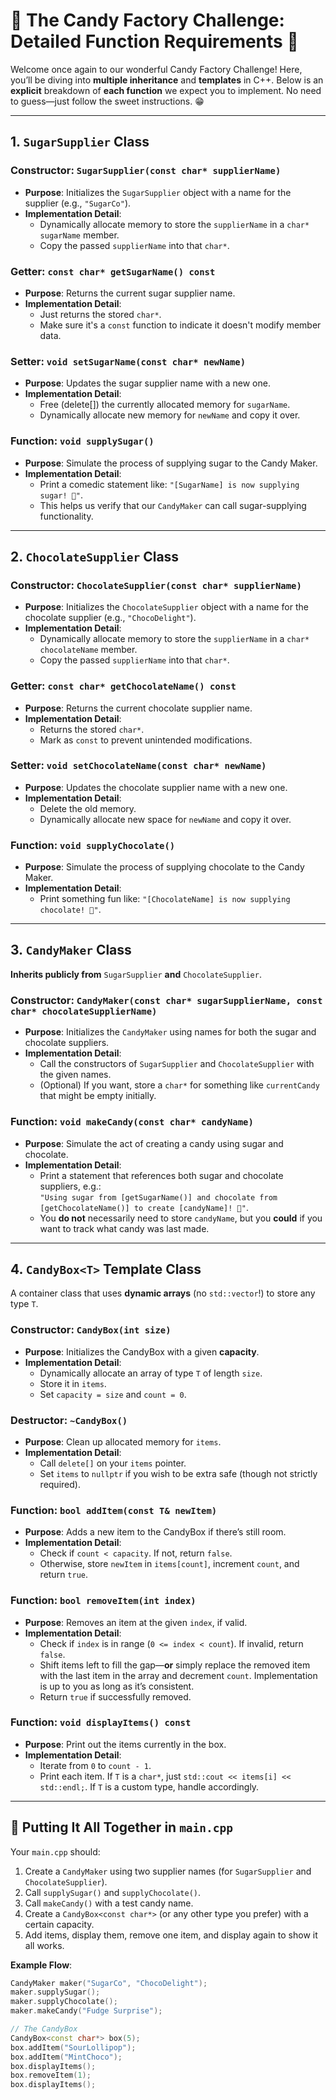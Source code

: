 # 🍬 The Candy Factory Challenge: Detailed Function Requirements 🍬

Welcome once again to our wonderful Candy Factory Challenge! Here, you’ll be diving into **multiple inheritance** and **templates** in C++. Below is an **explicit** breakdown of **each function** we expect you to implement. No need to guess—just follow the sweet instructions. 😁

---

## 1. `SugarSupplier` Class

### **Constructor: `SugarSupplier(const char* supplierName)`**
- **Purpose**: Initializes the `SugarSupplier` object with a name for the supplier (e.g., `"SugarCo"`).
- **Implementation Detail**:  
  - Dynamically allocate memory to store the `supplierName` in a `char* sugarName` member.  
  - Copy the passed `supplierName` into that `char*`.

### **Getter: `const char* getSugarName() const`**
- **Purpose**: Returns the current sugar supplier name.
- **Implementation Detail**:  
  - Just returns the stored `char*`.  
  - Make sure it's a `const` function to indicate it doesn't modify member data.

### **Setter: `void setSugarName(const char* newName)`**
- **Purpose**: Updates the sugar supplier name with a new one.
- **Implementation Detail**:  
  - Free (delete[]) the currently allocated memory for `sugarName`.  
  - Dynamically allocate new memory for `newName` and copy it over.

### **Function: `void supplySugar()`**
- **Purpose**: Simulate the process of supplying sugar to the Candy Maker.
- **Implementation Detail**:  
  - Print a comedic statement like: `"[SugarName] is now supplying sugar! 🍬"`.  
  - This helps us verify that our `CandyMaker` can call sugar-supplying functionality.

---

## 2. `ChocolateSupplier` Class

### **Constructor: `ChocolateSupplier(const char* supplierName)`**
- **Purpose**: Initializes the `ChocolateSupplier` object with a name for the chocolate supplier (e.g., `"ChocoDelight"`).
- **Implementation Detail**:  
  - Dynamically allocate memory to store the `supplierName` in a `char* chocolateName` member.  
  - Copy the passed `supplierName` into that `char*`.

### **Getter: `const char* getChocolateName() const`**
- **Purpose**: Returns the current chocolate supplier name.
- **Implementation Detail**:  
  - Returns the stored `char*`.  
  - Mark as `const` to prevent unintended modifications.

### **Setter: `void setChocolateName(const char* newName)`**
- **Purpose**: Updates the chocolate supplier name with a new one.
- **Implementation Detail**:  
  - Delete the old memory.  
  - Dynamically allocate new space for `newName` and copy it over.

### **Function: `void supplyChocolate()`**
- **Purpose**: Simulate the process of supplying chocolate to the Candy Maker.
- **Implementation Detail**:  
  - Print something fun like: `"[ChocolateName] is now supplying chocolate! 🍫"`.

---

## 3. `CandyMaker` Class

**Inherits publicly from** `SugarSupplier` **and** `ChocolateSupplier`.

### **Constructor: `CandyMaker(const char* sugarSupplierName, const char* chocolateSupplierName)`**
- **Purpose**: Initializes the `CandyMaker` using names for both the sugar and chocolate suppliers.
- **Implementation Detail**:  
  - Call the constructors of `SugarSupplier` and `ChocolateSupplier` with the given names.  
  - (Optional) If you want, store a `char*` for something like `currentCandy` that might be empty initially.  

### **Function: `void makeCandy(const char* candyName)`**
- **Purpose**: Simulate the act of creating a candy using sugar and chocolate.
- **Implementation Detail**:  
  - Print a statement that references both sugar and chocolate suppliers, e.g.:  
    `"Using sugar from [getSugarName()] and chocolate from [getChocolateName()] to create [candyName]! 🍭"`.  
  - You **do not** necessarily need to store `candyName`, but you **could** if you want to track what candy was last made.

---

## 4. `CandyBox<T>` Template Class

A container class that uses **dynamic arrays** (no `std::vector`!) to store any type `T`.

### **Constructor: `CandyBox(int size)`**
- **Purpose**: Initializes the CandyBox with a given **capacity**.
- **Implementation Detail**:  
  - Dynamically allocate an array of type `T` of length `size`.  
  - Store it in `items`.  
  - Set `capacity = size` and `count = 0`.

### **Destructor: `~CandyBox()`**
- **Purpose**: Clean up allocated memory for `items`.
- **Implementation Detail**:  
  - Call `delete[]` on your `items` pointer.  
  - Set `items` to `nullptr` if you wish to be extra safe (though not strictly required).

### **Function: `bool addItem(const T& newItem)`**
- **Purpose**: Adds a new item to the CandyBox if there’s still room.
- **Implementation Detail**:  
  - Check if `count < capacity`. If not, return `false`.  
  - Otherwise, store `newItem` in `items[count]`, increment `count`, and return `true`.

### **Function: `bool removeItem(int index)`**
- **Purpose**: Removes an item at the given `index`, if valid.
- **Implementation Detail**:  
  - Check if `index` is in range (`0 <= index < count`). If invalid, return `false`.  
  - Shift items left to fill the gap—**or** simply replace the removed item with the last item in the array and decrement `count`. Implementation is up to you as long as it’s consistent.  
  - Return `true` if successfully removed.

### **Function: `void displayItems() const`**
- **Purpose**: Print out the items currently in the box.
- **Implementation Detail**:  
  - Iterate from `0` to `count - 1`.  
  - Print each item. If `T` is a `char*`, just `std::cout << items[i] << std::endl;`. If `T` is a custom type, handle accordingly.

---

## 🍭 Putting It All Together in `main.cpp`

Your `main.cpp` should:
1. Create a `CandyMaker` using two supplier names (for `SugarSupplier` and `ChocolateSupplier`).  
2. Call `supplySugar()` and `supplyChocolate()`.  
3. Call `makeCandy()` with a test candy name.  
4. Create a `CandyBox<const char*>` (or any other type you prefer) with a certain capacity.  
5. Add items, display them, remove one item, and display again to show it all works.

**Example Flow**:
```cpp
CandyMaker maker("SugarCo", "ChocoDelight");
maker.supplySugar();
maker.supplyChocolate();
maker.makeCandy("Fudge Surprise");

// The CandyBox
CandyBox<const char*> box(5);
box.addItem("SourLollipop");
box.addItem("MintChoco");
box.displayItems();
box.removeItem(1);
box.displayItems();
```
